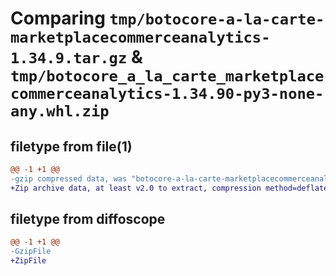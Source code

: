 # Comparing `tmp/botocore-a-la-carte-marketplacecommerceanalytics-1.34.9.tar.gz` & `tmp/botocore_a_la_carte_marketplacecommerceanalytics-1.34.90-py3-none-any.whl.zip`

## filetype from file(1)

```diff
@@ -1 +1 @@
-gzip compressed data, was "botocore-a-la-carte-marketplacecommerceanalytics-1.34.9.tar", last modified: Thu Dec 28 01:06:51 2023, max compression
+Zip archive data, at least v2.0 to extract, compression method=deflate
```

## filetype from diffoscope

```diff
@@ -1 +1 @@
-GzipFile
+ZipFile
```

